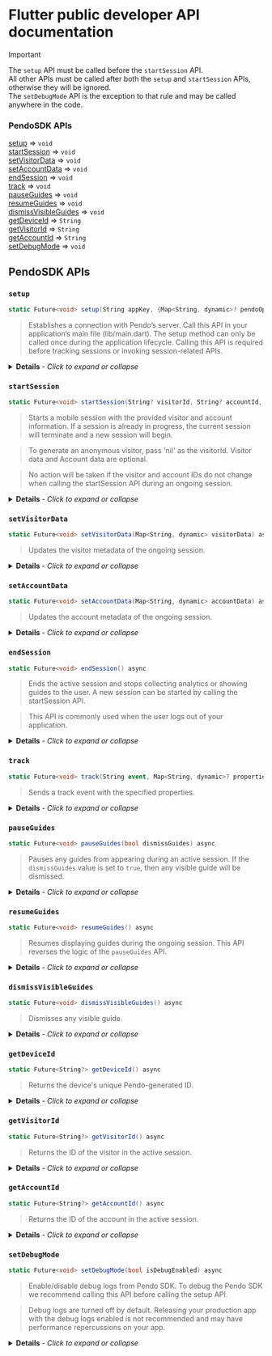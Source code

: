 # Flutter public developer API documentation

> [!IMPORTANT]
>The `setup` API must be called before the `startSession` API. <br> 
> All other APIs must be called after both the `setup` and `startSession` APIs, otherwise they will be ignored. <br>
>The `setDebugMode` API is the exception to that rule and may be called anywhere in the code.

### PendoSDK APIs
[setup](#setup) ⇒ `void` <br>
[startSession](#startsession) ⇒ `void` <br>
[setVisitorData](#setvisitordata) ⇒ `void` <br>
[setAccountData](#setaccountdata) ⇒ `void` <br>
[endSession](#endsession) ⇒ `void` <br>
[track](#track) ⇒ `void` <br>
[pauseGuides](#pauseguides) ⇒ `void`<br>
[resumeGuides](#resumeguides) ⇒ `void` <br>
[dismissVisibleGuides](#dismissvisibleguides) ⇒ `void` <br>
[getDeviceId](#getdeviceid) ⇒ `String` <br>
[getVisitorId](#getvisitorid) ⇒ `String` <br>
[getAccountId](#getaccountid) ⇒ `String` <br>
[setDebugMode](#setdebugmode) ⇒ `void`<br>

## PendoSDK APIs

### `setup`

```c# 
static Future<void> setup(String appKey, {Map<String, dynamic>? pendoOptions}) async
```

>Establishes a connection with Pendo’s server. Call this API in your application’s main file (lib/main.dart). The setup method can only be called once during the application lifecycle. Calling this API is required before tracking sessions or invoking session-related APIs. 

<details>    <summary> <b>Details</b><i> - Click to expand or collapse</i></summary>

<br>

<b>Class</b>: PendoSDK
<br><b>Kind</b>: static method
<br>
<b>Returns</b>: void
<br>

| Param  | Type | Description |
| :---: | :---: | :--- |
| appKey | String | The App Key is listed in your Pendo Subscription Settings in App Details |
| pendoOptions | Map<String, dynamic>? | PendoOptions should be `null` unless instructed otherwise by Pendo Support |


<b>Example</b>:
    
```c#
await PendoSDK.setup('your.app.key', null);  
```
</details>


### `startSession`

```c# 
static Future<void> startSession(String? visitorId, String? accountId, Map<String, dynamic>? visitorData, Map<String, dynamic>? accountData) async
```

>Starts a mobile session with the provided visitor and account information. If a session is already in progress, the current session will terminate and a new session will begin.

>To generate an anonymous visitor, pass 'nil' as the visitorId. Visitor data and Account data are optional.

> No action will be taken if the visitor and account IDs do not change when calling the startSession API during an ongoing session. 
 
<details>    <summary> <b>Details</b><i> - Click to expand or collapse</i></summary>

<br>


<b>Class</b>: PendoSDK
<br><b>Kind</b>: static method
<br>
<b>Returns</b>: void
<br>

| Param  | Type | Description |
| :---: | :---: | :--- |
| visitorId | String? | The session visitor ID. For an anonymous visitor set to `null` |
| accountId | String? | The session account ID |
| visitorData | Dictionary<string, object>? | Additional visitor metadata |
| accountData | Dictionary<string, object>? | Additional account metadata |


<b>Example</b>:
    
```c#
Map<String, dynamic> visitorData = {'age': 21, 'country': 'USA'};
Map<String, dynamic> accountData = {'Tier': 1, 'Size': 'Enterprise'};

await PendoSDK.startSession('John Doe', 'ACME', visitorData, accountData)
```

</details>

### `setVisitorData`

```c# 
static Future<void> setVisitorData(Map<String, dynamic> visitorData) async
```

>Updates the visitor metadata of the ongoing session.
  
<details>    <summary> <b>Details</b><i> - Click to expand or collapse</i></summary>

<br>


<b>Class</b>: PendoSDK
<br><b>Kind</b>: static method
<br>
<b>Returns</b>: void
<br>

| Param  | Type | Description |
| :---: | :---: | :--- |
| visitorData | Map<String, dynamic> | The visitor metadata to be updated |


<b>Example</b>:
    
```c#
Map<String, dynamic> visitorData = {'age': 25, 'country': 'UK', 'birthday': '01-01-1990'};

await PendoSDK.setVisitorData(visitorData)
```

</details>

### `setAccountData`

```c# 
static Future<void> setAccountData(Map<String, dynamic> accountData) async
```

>Updates the account metadata of the ongoing session.
  
<details>    <summary> <b>Details</b><i> - Click to expand or collapse</i></summary>

<br>


<b>Class</b>: PendoSDK
<br><b>Kind</b>: static method
<br>
<b>Returns</b>: void
<br>

| Param  | Type | Description |
| :---: | :---: | :--- |
| accountData | Map<String, dynamic> | The account metadata to be updated |


<b>Example</b>:
    
```c#
Map<String, dynamic> accountData = {'Tier': 2, 'size': 'Mid-Market', 'signing-date': '01-01-2020'};

await PendoSDK.setAccountData(accountData)

```

</details>

### `endSession`

```c# 
static Future<void> endSession() async
```

>Ends the active session and stops collecting analytics or showing guides to the user. A new session can be started by calling the startSession API.

>This API is commonly used when the user logs out of your application.


  
<details>    <summary> <b>Details</b><i> - Click to expand or collapse</i></summary>

<br>


<b>Class</b>: PendoSDK
<br><b>Kind</b>: static method
<br>
<b>Returns</b>: void
<br>

<b>Example</b>:
    
```c#
await PendoSDK.endSession(); 
```

</details>

### `track`

```c#
static Future<void> track(String event, Map<String, dynamic>? properties) async
```

>Sends a track event with the specified properties.

<details>
    <summary> <b>Details</b><i> - Click to expand or collapse</i></summary><br>

<b>Class</b>: PendoSDK<br>
<b>Kind</b>: static method<br>
<b>Returns</b>: void<br>
<br>

| Param  | Type | Description |
| :---: | :---: | :--- |
| event | String | The track event name |
| properties | Map<String, dynamic>? | Additional metadata to be sent as part of the track event |

<b>Example:</b>

```c#
await PendoSDK.track('App Opened', {'Theme': 'Dark Mode'});
```
</details>

### `pauseGuides`

```c# 
static Future<void> pauseGuides(bool dismissGuides) async
```

>Pauses any guides from appearing during an active session. If the `dismissGuides` value is set to `true`, then any visible guide will be dismissed.

<details>
<summary> <b>Details</b><i> - Click to expand or collapse</i></summary><br>
<b>Class:</b> PendoSDK<br>
<b>Kind:</b> static method<br>
<b>Returns:</b> void<br>
<br>

| Param  | Type | Description |
| :---: | :---: | :--- |
| dismissGuides | bool | Determines wether the displayed guide, if one is visible, will be dismissed when pausing the display of further guides |

<b>Example:</b>

```c#
await PendoSDK.pauseGuides(false);
```
</details>


### `resumeGuides`

```c# 
static Future<void> resumeGuides() async
```

>Resumes displaying guides during the ongoing session. This API reverses the logic of the `pauseGuides` API.

<details>
<summary> <b>Details</b><i> - Click to expand or collapse</i></summary>
<br>
<b>Class:</b> PendoSDK<br>
<b>Kind:</b> static method<br>
<b>Returns:</b> void<br>
<br>
<b>Example:</b>

```c#
await PendoSDK.resumeGuides();
```
</details>

### `dismissVisibleGuides`

```c# 
static Future<void> dismissVisibleGuides() async
```

>Dismisses any visible guide.

<details>
<summary> <b>Details</b><i> - Click to expand or collapse</i></summary><br>
<b>Class:</b> PendoSDK<br>
<b>Kind:</b> static method<br>
<b>Returns:</b> void<br>
<br>
<b>Example:</b>

```c#
await PendoSDK.dismissVisibleGuides();
```
</details>

### `getDeviceId`

```c# 
static Future<String?> getDeviceId() async
```

>Returns the device's unique Pendo-generated ID. 

<details>
    <summary> <b>Details</b><i> - Click to expand or collapse</i></summary>
<br>
<b>Class:</b> PendoSDK<br>
<b>Kind:</b> static method<br>
<b>Returns:</b> String<br>
<br>
<b>Example:</b>

```c#
await PendoSDK.getDeviceId();
```
</details>

### `getVisitorId`

```c# 
static Future<String?> getVisitorId() async
```

>Returns the ID of the visitor in the active session.

<details>
    <summary> <b>Details</b><i> - Click to expand or collapse</i></summary>
<br>
<b>Class:</b> PendoSDK<br>
<b>Kind:</b> static method<br>
<b>Returns:</b> String<br>
<br>
<b>Example:</b>

```c#
await PendoSDk.getVisitorId();
```
</details>

### `getAccountId`

```c# 
static Future<String?> getAccountId() async
```

>Returns the ID of the account in the active session.

<details>
    <summary> <b>Details</b><i> - Click to expand or collapse</i></summary><br>
<b>Class:</b> PendoSDK<br>
<b>Kind:</b> static method<br>
<b>Returns:</b> String<br>
<br>
<b>Example:</b>

```c#
await PendoSDK.getAccountId();
```
</details>

### `setDebugMode`

```c# 
static Future<void> setDebugMode(bool isDebugEnabled) async
```

>Enable/disable debug logs from Pendo SDK. To debug the Pendo SDK we recommend calling this API before calling the setup API.

>Debug logs are turned off by default. Releasing your production app with the debug logs enabled is not recommended and may have performance repercussions on your app.

<details>    <summary> <b>Details</b><i> - Click to expand or collapse</i></summary>

<br>

<b>Class</b>: PendoSDK
<br><b>Kind</b>: static method
<br>
<b>Returns</b>: void
<br>

| Param  | Type | Description |
| :---: | :---: | :--- |
| isDebugEnabled | bool | Set to `true` to enable debug logs, `false` to disable |


<b>Example</b>:

```c#
await PendoSDK.setDebugMode(true);
await PendoSDK.setup("your.app.key", null);
```
</details>
